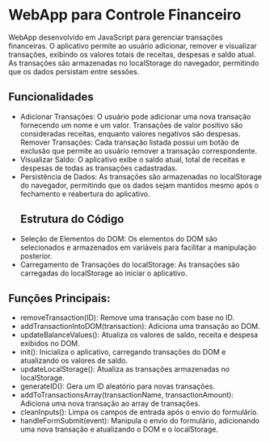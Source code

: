 <h1>WebApp para Controle Financeiro</h1>

<p>WebApp desenvolvido em JavaScript para gerenciar transações financeiras. O aplicativo permite ao usuário adicionar, remover e visualizar transações, exibindo os valores totais de receitas, despesas e saldo atual. As transações são armazenadas no localStorage do navegador, permitindo que os dados persistam entre sessões.</p>

<h2>Funcionalidades</h2>
<ul>
<li>Adicionar Transações: O usuário pode adicionar uma nova transação fornecendo um nome e um valor. Transações de valor positivo são consideradas receitas, enquanto valores negativos são despesas.</li>
</li>Remover Transações: Cada transação listada possui um botão de exclusão que permite ao usuário remover a transação correspondente.</li>
<li>Visualizar Saldo: O aplicativo exibe o saldo atual, total de receitas e despesas de todas as transações cadastradas.</li>
<li>Persistência de Dados: As transações são armazenadas no localStorage do navegador, permitindo que os dados sejam mantidos mesmo após o fechamento e reabertura do aplicativo.</li>
<h2>Estrutura do Código</h2>
<li>Seleção de Elementos do DOM: Os elementos do DOM são selecionados e armazenados em variáveis para facilitar a manipulação posterior.</li>
<li>Carregamento de Transações do localStorage: As transações são carregadas do localStorage ao iniciar o aplicativo.</li>
</ul>
<h2>Funções Principais:</h2>
<ul>
<li>removeTransaction(ID): Remove uma transação com base no ID.</li>
<li>addTransactionIntoDOM(transaction): Adiciona uma transação ao DOM.</li>
<li>updateBalanceValues(): Atualiza os valores de saldo, receita e despesa exibidos no DOM.</li>
<li>init(): Inicializa o aplicativo, carregando transações do DOM e atualizando os valores de saldo.</li>
<li>updateLocalStorage(): Atualiza as transações armazenadas no localStorage.</li>
<li>generateID(): Gera um ID aleatório para novas transações.</li>
<li>addToTransactionsArray(transactionName, transactionAmount): Adiciona uma nova transação ao array de transações.</li>
<li>cleanInputs(): Limpa os campos de entrada após o envio do formulário.</li>
<li>handleFormSubmit(event): Manipula o envio do formulário, adicionando uma nova transação e atualizando o DOM e o localStorage.</li>
</ul>
 
